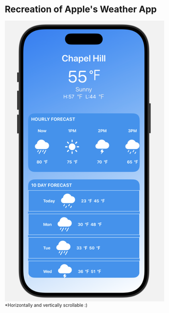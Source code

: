 # Recreation of Apple's Weather App
![Home Page Screenshot](Homepage.png)
*Horizontally and vertically scrollable :)
